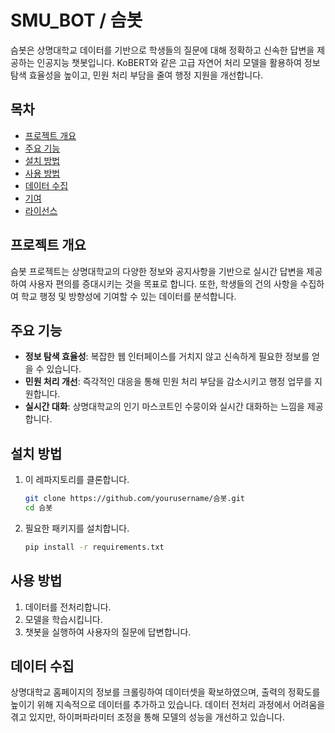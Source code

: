 # SMU_BOT / 슴봇

슴봇은 상명대학교 데이터를 기반으로 학생들의 질문에 대해 정확하고 신속한 답변을 제공하는 인공지능 챗봇입니다. KoBERT와 같은 고급 자연어 처리 모델을 활용하여 정보 탐색 효율성을 높이고, 민원 처리 부담을 줄여 행정 지원을 개선합니다.

## 목차
- [프로젝트 개요](#프로젝트-개요)
- [주요 기능](#주요-기능)
- [설치 방법](#설치-방법)
- [사용 방법](#사용-방법)
- [데이터 수집](#데이터-수집)
- [기여](#기여)
- [라이선스](#라이선스)

## 프로젝트 개요
슴봇 프로젝트는 상명대학교의 다양한 정보와 공지사항을 기반으로 실시간 답변을 제공하여 사용자 편의를 증대시키는 것을 목표로 합니다. 또한, 학생들의 건의 사항을 수집하여 학교 행정 및 방향성에 기여할 수 있는 데이터를 분석합니다.

## 주요 기능
- **정보 탐색 효율성**: 복잡한 웹 인터페이스를 거치지 않고 신속하게 필요한 정보를 얻을 수 있습니다.
- **민원 처리 개선**: 즉각적인 대응을 통해 민원 처리 부담을 감소시키고 행정 업무를 지원합니다.
- **실시간 대화**: 상명대학교의 인기 마스코트인 수뭉이와 실시간 대화하는 느낌을 제공합니다.

## 설치 방법
1. 이 레파지토리를 클론합니다.
    ```bash
    git clone https://github.com/yourusername/슴봇.git
    cd 슴봇
    ```
2. 필요한 패키지를 설치합니다.
    ```bash
    pip install -r requirements.txt
    ```

## 사용 방법
1. 데이터를 전처리합니다.
2. 모델을 학습시킵니다.
3. 챗봇을 실행하여 사용자의 질문에 답변합니다.

## 데이터 수집
상명대학교 홈페이지의 정보를 크롤링하여 데이터셋을 확보하였으며, 출력의 정확도를 높이기 위해 지속적으로 데이터를 추가하고 있습니다. 데이터 전처리 과정에서 어려움을 겪고 있지만, 하이퍼파라미터 조정을 통해 모델의 성능을 개선하고 있습니다.

